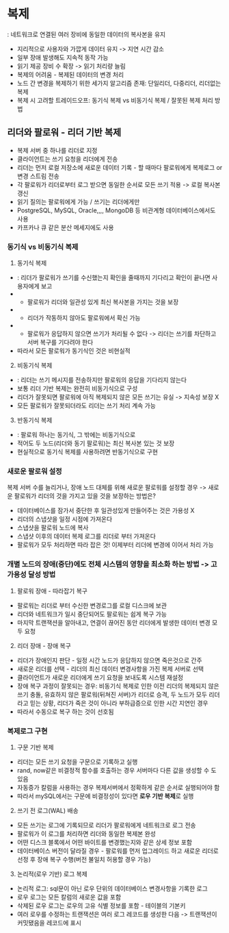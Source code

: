 # 복제

: 네트워크로 연결된 여러 장비에 동일한 데이터의 복사본을 유지
- 지리적으로 사용자와 가깝게 데이터 유지 -> 지연 시간 감소
- 일부 장애 발생해도 지속적 동작 가능
- 읽기 제공 장비 수 확장 -> 읽기 처리량 늘림
- 복제의 어려움 - 복제된 데이터의 변경 처리
- 노드 간 변경을 복제하기 위한 세가지 알고리즘 존재: 단일리더, 다중리더, 리더없는 복제
- 복제 시 고려할 트레이드오프: 동기식 복제 vs 비동기식 복제 / 잘못된 복제 처리 방법

## 리더와 팔로워 - 리더 기반 복제
- 복제 서버 중 하나를 리더로 지정
- 클라이언트는 쓰기 요청을 리더에게 전송
- 리더는 먼저 로컬 저장소에 새로운 데이터 기록 - 할 때마다 팔로워에게 복제로그 or 변경 스트림 전송
- 각 팔로워가 리더로부터 로그 받으면 동일한 순서로 모든 쓰기 적용 -> 로컬 복사본 갱신
- 읽기 질의는 팔로워에게 가능 / 쓰기는 리더에게만
- PostgreSQL, MySQL, Oracle,,,, MongoDB 등 비관계형 데이터베이스에서도 사용
- 카프카나 큐 같은 분산 메세지에도 사용

### 동기식 vs 비동기식 복제
1. 동기식 복제
- : 리더가 팔로워가 쓰기를 수신했는지 확인을 줄때까지 기다리고 확인이 끝나면 사용자에게 보고
- + 팔로워가 리더와 일관성 있게 최신 복사본을 가지는 것을 보장
- + 리더가 작동하지 않아도 팔로워에서 확신 가능
- - 팔로워가 응답하지 않으면 쓰기가 처리될 수 없다 -> 리더는 쓰기를 차단하고 서버 복구를 기다려야 한다
- 따라서 모든 팔로워가 동기식인 것은 비현실적

2. 비동기식 복제
- : 리더는 쓰기 메시지를 전송하지만 팔로워의 응답을 기다리지 않는다
- 보통 리더 기반 복제는 완전히 비동기식으로 구성
- 리더가 잘못되면 팔로워에 아직 복제되지 않은 모든 쓰기는 유실 -> 지속성 보장 X
- 모든 팔로워가 잘못되더라도 리더는 쓰기 처리 계속 가능

3. 반동기식 복제
- : 팔로워 하나는 동기식, 그 밖에는 비동기식으로
- 적어도 두 노드(리더와 동기 팔로워)는 최신 복사본 있는 것 보장
- 현실적으로 동기식 복제를 사용하려면 반동기식으로 구현

### 새로운 팔로워 설정
복제 서버 수를 늘리거나, 장애 노드 대체를 위해 새로운 팔로워를 설정할 경우 -> 새로운 팔로워가 리더의 것을 가지고 있을 것을 보장하는 방법은?
- 데이터베이스를 잠가서 중단한 후 일관성있게 만들어주는 것은 가용성 X
- 리더의 스냅샷을 일정 시점에 가져온다
- 스냅샷을 팔로워 노드에 복사
- 스냅샷 이후의 데이터 복제 로그를 리더로 부터 가져온다
- 팔로워가 모두 처리하면 따라 잡은 것! 이제부터 리더에 변경에 이어서 처리 가능

### 개별 노드의 장애(중단)에도 전체 시스템의 영향을 최소화 하는 방법 -> 고가용성 달성 방법
1. 팔로워 장애 - 따라잡기 복구
- 팔로워는 리더로 부터 수신한 변경로그를 로컬 디스크에 보관
- 리더와 네트워크가 일시 중단되어도 팔로워는 쉽게 복구 가능
- 마지막 트랜잭션을 알아내고, 연결이 끊어진 동안 리더에게 발생한 데이터 변경 모두 요청

2. 리더 장애 - 장애 복구
- 리더가 장애인지 판단 - 일정 시간 노드가 응답하지 않으면 죽은것으로 간주
- 새로운 리더를 선택 - 리더의 최신 데이터 변경사항을 가진 복제 서버로 선택
- 클라이언트가 새로운 리더에게 쓰기 요청을 보내도록 시스템 재설정
- 장애 복구 과정이 잘못되는 경우: 비동기식 복제로 인한 이전 리더의 복제되지 않은 쓰기 충돌, 유효하지 않은 팔로워(뒤쳐진 서버)가 리더로 승격, 두 노드가 모두 리더라고 믿는 상황, 리더가 죽은 것이 아니라 부하급증으로 인한 시간 지연인 경우 
- 따라서 수동으로 복구 하는 것이 선호됨

### 복제로그 구현
1. 구문 기반 복제
- 리더는 모든 쓰기 요청을 구문으로 기록하고 실행
- rand, now같은 비결정적 함수를 호출하는 경우 서버마다 다른 값을 생성할 수 도 있음
- 자동증가 칼럼을 사용하는 경우 복제서버에서 정확하게 같은 순서로 실행되어야 함
- 따라서 mySQL에서는 구문에 비결정성이 있다면 **로우 기반 복제**로 실행

2. 쓰기 전 로그(WAL) 배송
- 모든 쓰기는 로그에 기록되므로 리더가 팔로워에게 네트워크로 로그 전송
- 팔로워가 이 로그를 처리하면 리더와 동일한 복제본 완성
- 어떤 디스크 블록에서 어떤 바이트를 변경했는지와 같은 상세 정보 포함
- 데이터베이스 버전이 달라질 경우 - 팔로워를 먼저 업그레이드 하고 새로운 리더로 선정 후 장애 복구 수행(버전 불일치 허용할 경우 가능)

3. 논리적(로우 기반) 로그 복제
- 논리적 로그: sql문이 아닌 로우 단위의 데이터베이스 변경사항을 기록한 로그
- 로우 로그는 모든 칼럼의 새로운 값을 포함
- 삭제된 로우 로그는 로우의 고유 식별 정보를 포함 - 테이블의 기본키
- 여러 로우를 수정하는 트랜잭션은 여러 로그 레코드를 생성한 다음 -> 트랜잭션이 커밋됐음을 레코드에 표시